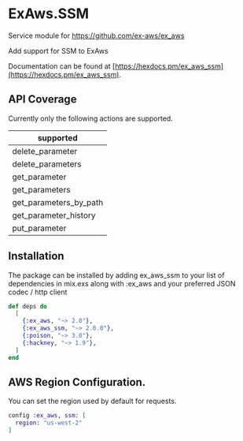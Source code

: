 # ExAws.SSM

Service module for https://github.com/ex-aws/ex_aws

Add support for SSM to ExAws

Documentation can be found at [https://hexdocs.pm/ex_aws_ssm](https://hexdocs.pm/ex_aws_ssm).

## API Coverage

Currently only the following actions are supported.

| supported              |
| ---------------------- |
| delete_parameter       |
| delete_parameters      |
| get_parameter          |
| get_parameters         |
| get_parameters_by_path |
| get_parameter_history  |
| put_parameter          |

## Installation

The package can be installed by adding ex_aws_ssm to your list of dependencies in mix.exs along with :ex_aws and your preferred JSON codec / http client

```elixir
def deps do
  [
    {:ex_aws, "~> 2.0"},
    {:ex_aws_ssm, "~> 2.0.0"},
    {:poison, "~> 3.0"},
    {:hackney, "~> 1.9"},
  ]
end
```

## AWS Region Configuration.
You can set the region used by default for requests.
```elixir
config :ex_aws, ssm: [
  region: "us-west-2"
]
```


